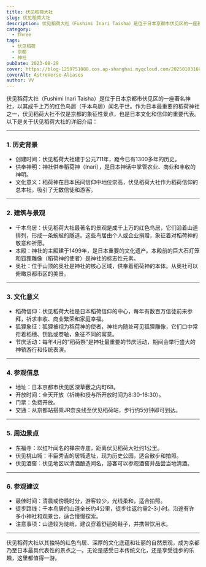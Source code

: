 ```yaml
---
title: 伏见稻荷大社
slug: 伏见稻荷大社
description: 伏见稻荷大社（Fushimi Inari Taisha）是位于日本京都市伏见区的一座著名神社，以其成千上万的红色鸟居（千本鸟居）闻名于世。
category:
  - Three
tags:
  - 伏见稻荷
  - 京都
  - 神社
pubDate: 2023-08-29
cover: https://blog-1259751088.cos.ap-shanghai.myqcloud.com/20250103160113386.png?imageSlim
coverAlt: AstroVerse-Aliases
author: VV
---
```


伏见稻荷大社（Fushimi Inari Taisha）是位于日本京都市伏见区的一座著名神社，以其成千上万的红色鸟居（千本鸟居）闻名于世。作为日本最重要的稻荷神社之一，伏见稻荷大社不仅是京都的象征性景点，也是日本文化和信仰的重要代表。以下是关于伏见稻荷大社的详细介绍：

---

### 1. 历史背景
- 创建时间：伏见稻荷大社建于公元711年，距今已有1300多年的历史。
- 供奉神明：神社供奉稻荷神（Inari），是日本神话中掌管农业、商业和丰收的神明。
- 文化意义：稻荷神在日本民间信仰中地位崇高，伏见稻荷大社作为稻荷信仰的总本社，吸引了无数信徒和游客。

---

### 2. 建筑与景观
- 千本鸟居：伏见稻荷大社最著名的景观是成千上万的红色鸟居，它们沿着山道排列，形成一条蜿蜒的隧道。这些鸟居由个人或企业捐赠，象征着对稻荷神的敬意和祈愿。
- 本殿：神社的主殿建于1499年，是日本重要的文化遗产。本殿前的巨大石灯笼和狐狸雕像（稻荷神的使者）是神社的标志性元素。
- 奥社：位于山顶的奥社是神社的核心区域，供奉着稻荷神的本体。从奥社可以俯瞰京都市区的美景。

---

### 3. 文化意义
- 稻荷信仰：伏见稻荷大社是日本稻荷信仰的中心，每年有数百万信徒前来参拜，祈求丰收、商业繁荣和家庭幸福。
- 狐狸象征：狐狸被视为稻荷神的使者，神社内随处可见狐狸雕像，它们口中常衔着稻穗、钥匙或卷轴，象征不同的寓意。
- 节庆活动：每年4月的“稻荷祭”是神社最重要的节庆活动，期间会举行盛大的神轿游行和传统表演。

---

### 4. 参观信息
- 地址：日本京都市伏见区深草薮之内町68。
- 开放时间：全天开放（祈祷和授与所开放时间为8:30-16:30）。
- 门票：免费开放。
- 交通：从京都站搭乘JR奈良线至伏见稻荷站，步行约5分钟即可到达。

---

### 5. 周边景点
- 东福寺：以红叶闻名的禅宗寺庙，距离伏见稻荷大社约1公里。
- 伏见桃山城：丰臣秀吉的居城遗址，现为历史公园，适合散步和拍照。
- 伏见酒窖：伏见地区以清酒酿造闻名，游客可以参观酒窖并品尝当地清酒。

---

### 6. 参观建议
- 最佳时间：清晨或傍晚时分，游客较少，光线柔和，适合拍照。
- 徒步路线：千本鸟居的山道全长约4公里，徒步往返约需2-3小时。沿途有许多小神社和观景台，适合慢慢探索。
- 注意事项：山道较为陡峭，建议穿着舒适的鞋子，并携带饮用水。

---

伏见稻荷大社以其独特的红色鸟居、深厚的文化底蕴和壮丽的自然景观，成为京都乃至日本最具代表性的景点之一。无论是感受日本传统文化，还是享受徒步的乐趣，这里都值得一游。